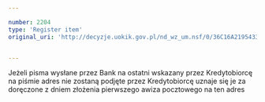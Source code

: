 ```yaml
---

number: 2204
type: 'Register item'
original_uri: 'http://decyzje.uokik.gov.pl/nd_wz_um.nsf/0/36C16A2195433895C1257845004B444A?OpenDocument'


---
```


Jeżeli pisma wysłane przez Bank na ostatni wskazany przez Kredytobiorcę na piśmie adres nie zostaną podjęte przez Kredytobiorcę uznaje się je za doręczone z dniem złożenia pierwszego awiza pocztowego na ten adres
